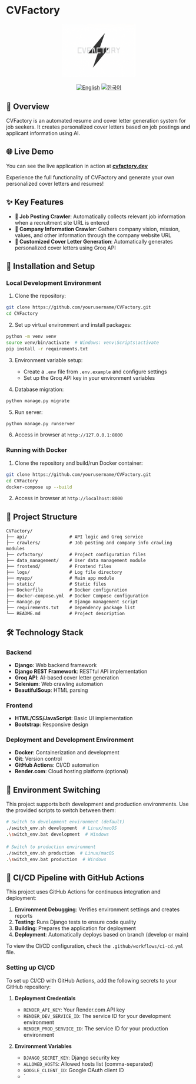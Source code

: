 # CVFactory

<div align="center">
  <img src="static/images/logo.png" alt="CVFactory Logo" style="width:200px; height:auto;"/>
  <br>
  
  [![English](https://img.shields.io/badge/language-English-blue.svg)](README.md) [![한국어](https://img.shields.io/badge/language-한국어-red.svg)](README.ko.md)
</div>

## 📖 Overview
CVFactory is an automated resume and cover letter generation system for job seekers. It creates personalized cover letters based on job postings and applicant information using AI.

## 🌐 Live Demo

You can see the live application in action at **[cvfactory.dev](https://cvfactory.dev)**

Experience the full functionality of CVFactory and generate your own personalized cover letters and resumes!

## ✨ Key Features

- **📄 Job Posting Crawler**: Automatically collects relevant job information when a recruitment site URL is entered
- **🏢 Company Information Crawler**: Gathers company vision, mission, values, and other information through the company website URL
- **📝 Customized Cover Letter Generation**: Automatically generates personalized cover letters using Groq API

## 🚀 Installation and Setup

### Local Development Environment

1. Clone the repository:
```bash
git clone https://github.com/yourusername/CVFactory.git
cd CVFactory
```

2. Set up virtual environment and install packages:
```bash
python -m venv venv
source venv/bin/activate  # Windows: venv\Scripts\activate
pip install -r requirements.txt
```

3. Environment variable setup:
   - Create a `.env` file from `.env.example` and configure settings
   - Set up the Groq API key in your environment variables

4. Database migration:
```bash
python manage.py migrate
```

5. Run server:
```bash
python manage.py runserver
```

6. Access in browser at `http://127.0.0.1:8000`

### Running with Docker

1. Clone the repository and build/run Docker container:
```bash
git clone https://github.com/yourusername/CVFactory.git
cd CVFactory
docker-compose up --build
```

2. Access in browser at `http://localhost:8000`

## 📁 Project Structure

```
CVFactory/
├── api/                # API logic and Groq service
├── crawlers/           # Job posting and company info crawling modules
├── cvfactory/          # Project configuration files
├── data_management/    # User data management module
├── frontend/           # Frontend files
├── logs/               # Log file directory
├── myapp/              # Main app module
├── static/             # Static files
├── Dockerfile          # Docker configuration
├── docker-compose.yml  # Docker Compose configuration
├── manage.py           # Django management script
├── requirements.txt    # Dependency package list
└── README.md           # Project description
```

## 🛠 Technology Stack

### Backend
- **Django**: Web backend framework
- **Django REST Framework**: RESTful API implementation
- **Groq API**: AI-based cover letter generation
- **Selenium**: Web crawling automation
- **BeautifulSoup**: HTML parsing

### Frontend
- **HTML/CSS/JavaScript**: Basic UI implementation
- **Bootstrap**: Responsive design

### Deployment and Development Environment
- **Docker**: Containerization and development
- **Git**: Version control
- **GitHub Actions**: CI/CD automation
- **Render.com**: Cloud hosting platform (optional)

## 🔄 Environment Switching

This project supports both development and production environments. Use the provided scripts to switch between them:

```bash
# Switch to development environment (default)
./switch_env.sh development  # Linux/macOS
.\switch_env.bat development  # Windows

# Switch to production environment
./switch_env.sh production  # Linux/macOS
.\switch_env.bat production  # Windows
```

## 🚢 CI/CD Pipeline with GitHub Actions

This project uses GitHub Actions for continuous integration and deployment:

1. **Environment Debugging**: Verifies environment settings and creates reports
2. **Testing**: Runs Django tests to ensure code quality
3. **Building**: Prepares the application for deployment
4. **Deployment**: Automatically deploys based on branch (develop or main)

To view the CI/CD configuration, check the `.github/workflows/ci-cd.yml` file.

### Setting up CI/CD

To set up CI/CD with GitHub Actions, add the following secrets to your GitHub repository:

1. **Deployment Credentials**
   - `RENDER_API_KEY`: Your Render.com API key
   - `RENDER_DEV_SERVICE_ID`: The service ID for your development environment
   - `RENDER_PROD_SERVICE_ID`: The service ID for your production environment

2. **Environment Variables**
   - `DJANGO_SECRET_KEY`: Django security key
   - `ALLOWED_HOSTS`: Allowed hosts list (comma-separated)
   - `GOOGLE_CLIENT_ID`: Google OAuth client ID
   - `